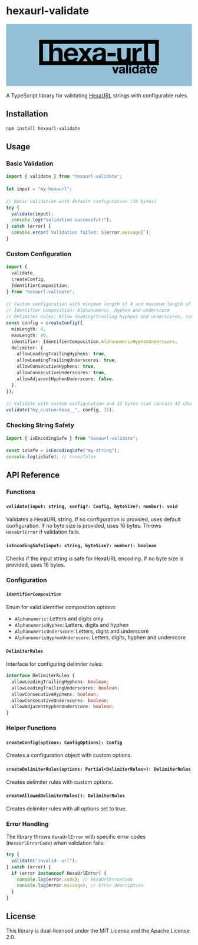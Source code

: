 # hexaurl-validate

![HexaURL validate logo](https://github.com/perforate-org/hexaurl/blob/main/assets/validate_logo.png?raw=true)

A TypeScript library for validating [HexaURL](https://github.com/perforate-org/hexaurl) strings with configurable rules.

## Installation

```bash
npm install hexaurl-validate
```

## Usage

### Basic Validation

```typescript
import { validate } from "hexaurl-validate";

let input = "my-hexaurl";

// Basic validation with default configuration (16 bytes)
try {
  validate(input);
  console.log("Validation successful!");
} catch (error) {
  console.error(`Validation failed: ${error.message}`);
}
```

### Custom Configuration

```typescript
import {
  validate,
  createConfig,
  IdentifierComposition,
} from "hexaurl-validate";

// Custom configuration with minimum length of 4 and maximum length of 40
// Identifier composition: Alphanumeric, hyphen and underscore
// Delimiter rules: Allow leading/trailing hyphens and underscores, consecutive hyphens and underscores
const config = createConfig({
  minLength: 4,
  maxLength: 40,
  identifier: IdentifierComposition.AlphanumericHyphenUnderscore,
  delimiter: {
    allowLeadingTrailingHyphens: true,
    allowLeadingTrailingUnderscores: true,
    allowConsecutiveHyphens: true,
    allowConsecutiveUnderscores: true,
    allowAdjacentHyphenUnderscore: false,
  },
});

// Validate with custom configuration and 32 bytes (can contain 42 characters at most)
validate("my_custom-hexa__", config, 32);
```

### Checking String Safety

```typescript
import { isEncodingSafe } from "hexaurl-validate";

const isSafe = isEncodingSafe("my-string");
console.log(isSafe); // true/false
```

## API Reference

### Functions

#### `validate(input: string, config?: Config, byteSize?: number): void`

Validates a HexaURL string. If no configuration is provided, uses default configuration. If no byte size is provided, uses 16 bytes. Throws `HexaUrlError` if validation fails.

#### `isEncodingSafe(input: string, byteSize?: number): boolean`

Checks if the input string is safe for HexaURL encoding. If no byte size is provided, uses 16 bytes.

### Configuration

#### `IdentifierComposition`

Enum for valid identifier composition options:

- `Alphanumeric`: Letters and digits only
- `AlphanumericHyphen`: Letters, digits and hyphen
- `AlphanumericUnderscore`: Letters, digits and underscore
- `AlphanumericHyphenUnderscore`: Letters, digits, hyphen and underscore

#### `DelimiterRules`

Interface for configuring delimiter rules:

```typescript
interface DelimiterRules {
  allowLeadingTrailingHyphens: boolean;
  allowLeadingTrailingUnderscores: boolean;
  allowConsecutiveHyphens: boolean;
  allowConsecutiveUnderscores: boolean;
  allowAdjacentHyphenUnderscore: boolean;
}
```

### Helper Functions

#### `createConfig(options: ConfigOptions): Config`

Creates a configuration object with custom options.

#### `createDelimiterRules(options: Partial<DelimiterRules>): DelimiterRules`

Creates delimiter rules with custom options.

#### `createAllowedDelimiterRules(): DelimiterRules`

Creates delimiter rules with all options set to true.

### Error Handling

The library throws `HexaUrlError` with specific error codes (`HexaUrlErrorCode`) when validation fails:

```typescript
try {
  validate("invalid--url");
} catch (error) {
  if (error instanceof HexaUrlError) {
    console.log(error.code); // HexaUrlErrorCode
    console.log(error.message); // Error description
  }
}
```

## License

This library is dual-licensed under the MIT License and the Apache License 2.0.
